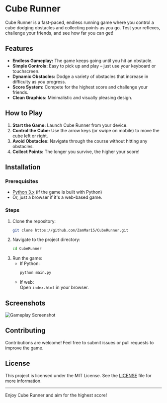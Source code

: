 # Cube Runner

Cube Runner is a fast-paced, endless running game where you control a cube dodging obstacles and collecting points as you go. Test your reflexes, challenge your friends, and see how far you can get!

## Features

- **Endless Gameplay:** The game keeps going until you hit an obstacle.
- **Simple Controls:** Easy to pick up and play – just use your keyboard or touchscreen.
- **Dynamic Obstacles:** Dodge a variety of obstacles that increase in difficulty as you progress.
- **Score System:** Compete for the highest score and challenge your friends.
- **Clean Graphics:** Minimalistic and visually pleasing design.

## How to Play

1. **Start the Game:** Launch Cube Runner from your device.
2. **Control the Cube:** Use the arrow keys (or swipe on mobile) to move the cube left or right.
3. **Avoid Obstacles:** Navigate through the course without hitting any obstacles.
4. **Collect Points:** The longer you survive, the higher your score!

## Installation

### Prerequisites

- [Python 3.x](https://www.python.org/) (if the game is built with Python)
- Or, just a browser if it's a web-based game.

### Steps

1. Clone the repository:
   ```bash
   git clone https://github.com/ZamMar15/CubeRunner.git
   ```
2. Navigate to the project directory:
   ```bash
   cd CubeRunner
   ```
3. Run the game:
   - If Python:  
     ```bash
     python main.py
     ```
   - If web:  
     Open `index.html` in your browser.

## Screenshots

![Gameplay Screenshot](assets/screenshot.png)

## Contributing

Contributions are welcome! Feel free to submit issues or pull requests to improve the game.

## License

This project is licensed under the MIT License. See the [LICENSE](LICENSE) file for more information.

---

Enjoy Cube Runner and aim for the highest score!
